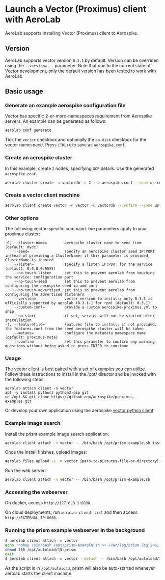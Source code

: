 # Launch a Vector (Proximus) client with AeroLab

AeroLab supports installing Vector (Proximus) client to Aerospike.

## Version

AeroLab supports vector version `0.3.1` by default. Version can be overriden using the `--version=...` parameter. Note that due to the current state of Vector development, only the default version has been tested to work with AeroLab.

## Basic usage

### Generate an example aerospike configuration file

Vector has specific 2-or-more-namespaces requirement from Aerospike servers. An example can be generated as follows:

```bash
aerolab conf generate
```

Tick the `vector` checkbox and optionally the `on-disk` checkbox for the vector namespace. Press `CTRL+X` to save as `aerospike.conf`.

### Create an aerospike cluster

In this example, create `2` nodes, specifying `GCP` details. Use the generated `aerospike.conf`.

```bash
aerolab cluster create -n vectordb -c 2  -o aerospike.conf --zone us-central1-a --instance e2-standard-4
```

### Create a vector client machine

```bash
aerolab client create vector -n vector -C vectordb --confirm --zone us-central1-a --instance e2-standard-4
```

### Other options

The following vector-specific command-line parameters apply to your proximus cluster:
```
-C, --cluster-name=        aerospike cluster name to seed from (default: mydc)
    --seed=                specify an aerospike cluster seed IP:PORT instead of providing a ClusterName; if this parameter is provided, ClusterName is ignored
    --listen=              specify a listen IP:PORT for the service (default: 0.0.0.0:5555)
    --no-touch-listen      set this to prevent aerolab from touching the service: configuration part
    --no-touch-seed        set this to prevent aerolab from configuring the aerospike seed ip and port
    --no-touch-advertised  set this to prevent aerolab from configuring the advertised listeners
    --version=             vector version to install; only 0.3.1 is officially supported by aerolab (0.3.1-1 for rpm) (default: 0.3.1)
    --custom-conf=         provide a custom aerospike-proximus.yml to ship
    --no-start             if set, service will not be started after installation
-f, --featurefile=         Features file to install; if not provided, the features.conf from the seed aerospike cluster will be taken
    --metans=              configure the metadata namespace name (default: proximus-meta)
    --confirm              set this parameter to confirm any warning questions without being asked to press ENTER to continue
```

### Usage

The vector client is best paired with a set of [examples](https://github.com/aerospike/proximus-examples) you can utilize.
Follow these instructions to install in the /opt/ director and be invoked with the following steps.

```shell
aerolab attach client -n vector
apt -y install python3 python3-pip git
cd /opt && git clone https://github.com/aerospike/proximus-examples.git
```


Or develop your own application using the aerospike [vector python client](https://github.com/aerospike/aerospike-proximus-client-python).

### Example image search

Install the prism example image search application:

```bash
aerolab client attach -n vector -- /bin/bash /opt/prism-example.sh install
```

Once the install finishes, upload images:

```bash
aerolab files upload -c -n vector {path-to-pictures-file-or-directory} /opt/proximus-examples/prism-image-search/prism/static/images/data/
```

Run the web server:

```bash
aerolab client attach -n vector -- /bin/bash /opt/prism-example.sh
```

### Accessing the webserver

On docker, access `http://127.0.0.1:8998`.

On cloud deployments, run `aerolab client list` and then access `http://EXTERNAL_IP:8080`.

### Running the prism example webserver in tbe background

```bash
$ aerolab client attach -n vector
echo "nohup /bin/bash /opt/prism-example.sh >> /var/log/prism.log 2>&1 &" > /opt/autoload/15-prism
chmod 755 /opt/autoload/15-prism
exit
$ aerolab client attach -n vector --detach -- /bin/bash /opt/autoload/15-prism
```

As the script is in `/opt/autoload`, prism will also be auto-started whenever aerolab starts the client machine.
